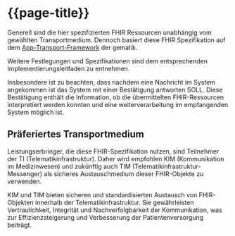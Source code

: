 # {{page-title}}

Generell sind die hier spezifizierten FHIR Ressourcen unabhängig vom gewählten Transportmedium. Dennoch basiert diese FHIR Spezifikation auf dem [App-Transport-Framework](https://simplifier.net/app-transport-framework/~guides) der gematik.

Weitere Festlegungen und Spezifikationen sind dem entsprechenden Implementierungsleitfaden zu entnehmen.

Insbesondere ist zu beachten, dass nachdem eine Nachricht im System angekommen ist das System mit einer Bestätigung antworten SOLL. Diese Bestätigung enthält die Information, ob die übermittelten FHIR-Ressourcen interpretiert werden konnten und eine weiterverarbeitung im empfangenden System möglich ist.

## Präferiertes Transportmedium

Leistungserbringer, die diese FHIR-Spezifikation nutzen, sind Teilnehmer der TI (Telematikinfrastruktur). Daher wird empfohlen KIM (Kommunikation im Medizinwesen) und zukünftig auch TIM (Telematikinfrastruktur-Messenger) als sicheres Austauschmedium dieser FHIR-Objekte zu verwenden.

KIM und TIM bieten sicheren und standardisierten Austausch von FHIR-Objekten innerhalb der Telematikinfrastruktur. Sie gewährleisten Vertraulichkeit, Integrität und Nachverfolgbarkeit der Kommunikation, was zur Effizienzsteigerung und Verbesserung der Patientenversorgung beiträgt.

